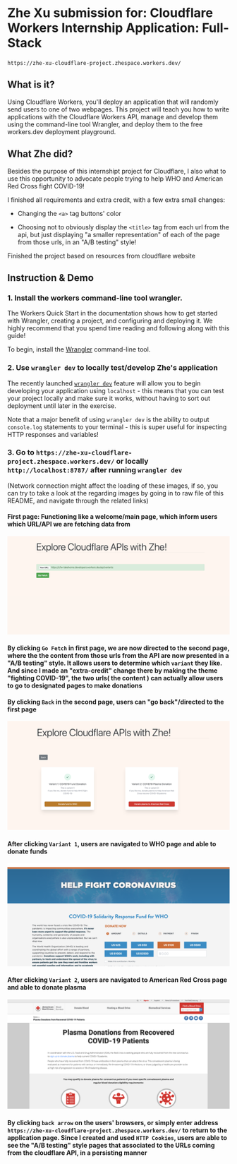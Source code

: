 # Zhe Xu submission for: Cloudflare Workers Internship Application: Full-Stack

`https://zhe-xu-cloudflare-project.zhespace.workers.dev/`


## What is it?

Using Cloudflare Workers, you'll deploy an application that will randomly send users to one of two webpages. This project will teach you how to write applications with the Cloudflare Workers API, manage and develop them using the command-line tool Wrangler, and deploy them to the free workers.dev deployment playground.


## What Zhe did?

Besides the purpose of this internshipt project for Cloudflare, I also what to use this opportunity to advocate people trying to help WHO and American Red Cross fight COVID-19!

I finished all requirements and extra credit, with a few extra small changes:

- Changing the `<a>` tag buttons' color

- Choosing not to obviously display the `<title>` tag from each url from the api, but just displaying "a smaller representation" of each of the page from those urls, in an "A/B testing" style!

Finished the project based on resources from cloudflare website

## Instruction & Demo

### 1. Install the workers command-line tool wrangler.

The Workers Quick Start in the documentation shows how to get started with Wrangler, creating a project, and configuring and deploying it. We highly recommend that you spend time reading and following along with this guide!

To begin, install the [Wrangler](https://github.com/cloudflare/wrangler) command-line tool.

### 2. Use `wrangler dev` to locally test/develop Zhe's application

The recently launched [`wrangler dev`](https://github.com/cloudflare/wrangler#-dev) feature will allow you to begin developing your application using `localhost` - this means that you can test your project locally and make sure it works, without having to sort out deployment until later in the exercise.

Note that a major benefit of using `wrangler dev` is the ability to output `console.log` statements to your terminal - this is super useful for inspecting HTTP responses and variables!

### 3. Go to <b>`https://zhe-xu-cloudflare-project.zhespace.workers.dev/`</b> or locally `http://localhost:8787/` after running `wrangler dev`

(Network connection might affect the loading of these images, if so, you can try to take a look at the regarding images by going in to raw file of this README, and navigate through the related links)

#### First page: Functioning like a welcome/main page, which inform users which URL/API we are fetching data from

![FirstPage](https://raw.githubusercontent.com/xuzhe0205/zhe-xu-cloudflare-project/master/image/First_page.png)

#### By clicking `Go Fetch` in first page, we are now directed to the second page, where the the content from those urls from the API are now presented in a "A/B testing" style. It allows users to determine which `variant` they like. And since I made an "extra-credit" change there by making the theme "fighting COVID-19", the two urls( the content ) can actually allow users to go to designated pages to make donations

#### By clicking `Back` in the second page, users can "go back"/directed to the first page

![SecondPage](https://raw.githubusercontent.com/xuzhe0205/zhe-xu-cloudflare-project/master/image/Second_page.png)

#### After clicking `Variant 1`, users are navigated to WHO page and able to donate funds

![WHO Page](https://raw.githubusercontent.com/xuzhe0205/zhe-xu-cloudflare-project/master/image/WHO.png)

#### After clicking `Variant 2`, users are navigated to American Red Cross page and able to donate plasma

![American Red Cross page](https://raw.githubusercontent.com/xuzhe0205/zhe-xu-cloudflare-project/master/image/American_Red_Cross.png)

#### By clicking `back arrow` on the users' browsers, or simply enter address `https://zhe-xu-cloudflare-project.zhespace.workers.dev/` to return to the application page. Since I created and used `HTTP Cookies`, users are able to see the "A/B testing" style pages that associated to the URLs coming from the cloudflare API, in a persisting manner

